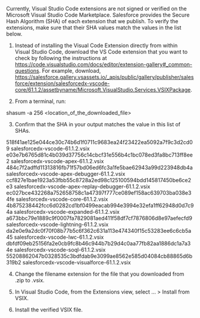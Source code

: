 Currently, Visual Studio Code extensions are not signed or verified on the
Microsoft Visual Studio Code Marketplace. Salesforce provides the Secure Hash
Algorithm (SHA) of each extension that we publish. To verify the extensions,
make sure that their SHA values match the values in the list below.

1. Instead of installing the Visual Code Extension directly from within Visual
   Studio Code, download the VS Code extension that you want to check by
   following the instructions at
   https://code.visualstudio.com/docs/editor/extension-gallery#_common-questions.
   For example, download,
   https://salesforce.gallery.vsassets.io/_apis/public/gallery/publisher/salesforce/extension/salesforcedx-vscode-core/61.1.2/assetbyname/Microsoft.VisualStudio.Services.VSIXPackage.

2. From a terminal, run:

shasum -a 256 <location_of_the_downloaded_file>

3. Confirm that the SHA in your output matches the value in this list of SHAs.

518f41ae125e044ce30c74b6d1f0711c9683ea24f23422ea5092a7f9c3d2cd09  salesforcedx-vscode-61.1.2.vsix
e03e7b6765d81c4b039d37756c14cbcf31e556b4c1bc078ed3fa8bc713ff8ee2  salesforcedx-vscode-apex-61.1.2.vsix
484c7f2adffd11313816fb71f57bd06ed6fc3a1fe5bae62943a99d223948db4a  salesforcedx-vscode-apex-debugger-61.1.2.vsix
ccf827e1bae1923a53fbb55c8728a2ed98c125100594bdd145817450be6ce2e3  salesforcedx-vscode-apex-replay-debugger-61.1.2.vsix
ec027bce432268a752658758c1a47397f777ce089ef158ac639703ba038e34fe  salesforcedx-vscode-core-61.1.2.vsix
4b875238442fcc6d0282cd1bf0499eacab994e3994e32efa1ff62948d0d7c94a  salesforcedx-vscode-expanded-61.1.2.vsix
a673bbc79e1889c9f0007fa7829081aed411f58df7cf7876806d8e97aefecfd9  salesforcedx-vscode-lightning-61.1.2.vsix
da2e0e9a2dc0f70f08b77b5c6f362c631a113e474340f15c53283ee6c6cb5a45  salesforcedx-vscode-lwc-61.1.2.vsix
dbfdf09eb25156fa2e0cb9fc8b46c944b7b29d4c0aa77fb82aa1886dc1a7a34e  salesforcedx-vscode-soql-61.1.2.vsix
55208862047b0328535c3bdfdab9e3099ae8562e585d04084cb88865d6b319b2  salesforcedx-vscode-visualforce-61.1.2.vsix


4. Change the filename extension for the file that you downloaded from .zip to
.vsix.

5. In Visual Studio Code, from the Extensions view, select ... > Install from
VSIX.

6. Install the verified VSIX file.

